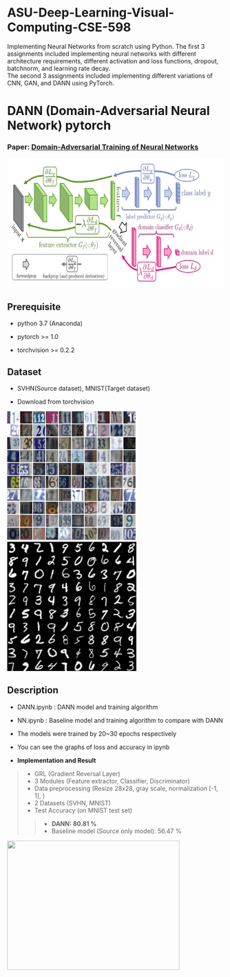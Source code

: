 # ASU-Deep-Learning-Visual-Computing-CSE-598

Implementing Neural Networks from scratch using Python. The first 3 assignments included implementing neural networks with different architecture requirements, different activation and loss functions, dropout, batchnorm, and learning rate decay.<br>
The second 3 assignments included implementing different variations of CNN, GAN, and DANN using PyTorch.

# **DANN (Domain-Adversarial Neural Network) pytorch**

### Paper: [Domain-Adversarial Training of Neural Networks](https://arxiv.org/pdf/1505.07818.pdf)

<img src="/DANN.JPG" width="600" height="300" />


## **Prerequisite**

- python 3.7 (Anaconda)

- pytorch >= 1.0

- torchvision >= 0.2.2


## **Dataset**

- SVHN(Source dataset), MNIST(Target dataset)

- Download from torchvision

<p><img src="/svhn.jpg" width="300" height="300" /><img src="/mnist.jpg" width="300" height="300" /></p>


## **Description**

- DANN.ipynb : DANN model and training algorithm

- NN.ipynb : Baseline model and training algorithm to compare with DANN

- The models were trained by 20~30 epochs respectively

- You can see the graphs of loss and accuracy in ipynb


- **Implementation and Result**
>- GRL (Gradient Reversal Layer)
>- 3 Modules (Feature extractor, Classifier, Discriminator)
>- Data preprocessing (Resize 28x28, gray scale, normalization [-1, 1], )
>- 2 Datasets (SVHN, MNIST)
>- Test Accuracy (on MNIST test set)
>>- **DANN: 80.81 %**
>>- Baseline model (Source only model): 56.47 %



<img src="/assets/acc.jpg" width="400" height="300" />
